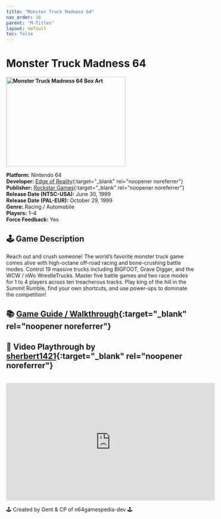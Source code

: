 ```yaml
---
title: "Monster Truck Madness 64"
nav_order: 36
parent: "M-Titles"
layout: default
toc: false
---
```


# Monster Truck Madness 64

<b>
<img src="https://images.launchbox-app.com//8834480a-d643-4598-9764-a72552447c4f.jpg" alt="Monster Truck Madness 64 Box Art" width="320" height="240" />
</b>

**Platform:** Nintendo 64  
**Developer:** [Edge of Reality](https://en.wikipedia.org/wiki/Edge_of_Reality){:target="_blank" rel="noopener noreferrer"}  
**Publisher:** [Rockstar Games](https://en.wikipedia.org/wiki/Rockstar_Games){:target="_blank" rel="noopener noreferrer"}  
**Release Date (NTSC-USA):** June 30, 1999  
**Release Date (PAL-EUR):** October 29, 1999  
**Genre:** Racing / Automobile  
**Players:** 1–4  
**Force Feedback:** Yes  

## 🕹️ Game Description
Reach out and crush someone! The world’s favorite monster truck game comes alive with high-octane off-road racing and bone-crushing battle modes. Control 19 massive trucks including BIGFOOT, Grave Digger, and the WCW / nWo WrestleTrucks. Master five battle games and two race modes for 1 to 4 players across ten treacherous tracks. Play king of the hill in the Summit Rumble, find your own shortcuts, and use power-ups to dominate the competition!

## 📚 [Game Guide / Walkthrough](https://gamefaqs.gamespot.com/n64/197980-monster-truck-madness-64/faqs/3656){:target="_blank" rel="noopener noreferrer"}

## 🎥 Video Playthrough by [sherbert1421](https://www.youtube.com/channel/UCY4yqc60npjjxGY-5KNpXMw){:target="_blank" rel="noopener noreferrer"}
<br />  
<iframe width="560" height="315" src="https://www.youtube.com/embed/ly-KcQuxZXk" title="Monster Truck Madness 64 Gameplay" frameborder="0" allowfullscreen></iframe>

🕹️ Created by Gent & CP of n64gamespedia-dev 🕹️  
<!-- Vault Format: n64gamespedia-dev -->  
<!-- Protocol Source: _vault-specs/format-protocol.md -->

